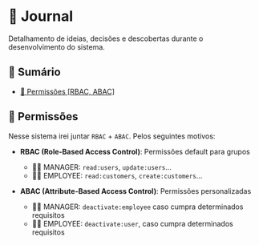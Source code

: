 # 📓 Journal

Detalhamento de ideias, decisões e descobertas durante o desenvolvimento do sistema.

## 📑 Sumário

- [🔐 Permissões [RBAC, ABAC]](#permissões)

## 🔐 Permissões

Nesse sistema irei juntar `RBAC` + `ABAC`. Pelos seguintes motivos:
- **RBAC (Role-Based Access Control)**: Permissões default para grupos
  - 👨‍💼 MANAGER: `read:users`, `update:users`...
  - 👩‍💻 EMPLOYEE: `read:customers`, `create:customers`...

- **ABAC (Attribute-Based Access Control)**: Permissões personalizadas
  - 👨‍💼 MANAGER: `deactivate:employee` caso cumpra determinados requisitos
  - 👩‍💻 EMPLOYEE: `deactivate:user`, caso cumpra determinados requisitos